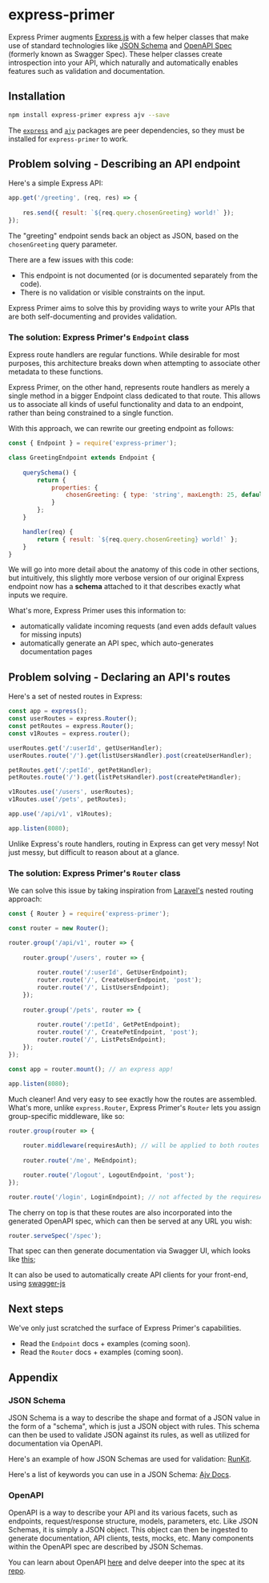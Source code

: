 # express-primer
Express Primer augments [Express.js](https://expressjs.com) with a few helper classes that make use of standard technologies like [JSON Schema](https://json-schema.org/) and [OpenAPI Spec](https://swagger.io/docs/specification/about/) (formerly known as Swagger Spec). These helper classes create introspection into your API, which naturally and automatically enables features such as validation and documentation.

## Installation

```bash
npm install express-primer express ajv --save
```
The [`express`](https://www.npmjs.com/package/express) and [`ajv`](https://www.npmjs.com/package/ajv) packages are peer dependencies, so they must be installed for `express-primer` to work.


## Problem solving - Describing an API endpoint

Here's a simple Express API:
```js
app.get('/greeting', (req, res) => {
    
    res.send({ result: `${req.query.chosenGreeting} world!` });
});
```
The "greeting" endpoint sends back an object as JSON, based on the `chosenGreeting` query parameter.

There are a few issues with this code:
- This endpoint is not documented (or is documented separately from the code).
- There is no validation or visible constraints on the input.

Express Primer aims to solve this by providing ways to write your APIs that are both self-documenting and provides validation.

### The solution: Express Primer's `Endpoint` class

Express route handlers are regular functions. While desirable for most purposes, this architecture breaks down when attempting to associate other metadata to these functions.

Express Primer, on the other hand, represents route handlers as merely a single method in a bigger Endpoint class dedicated to that route. This allows us to associate all kinds of useful functionality and data to an endpoint, rather than being constrained to a single function.

With this approach, we can rewrite our greeting endpoint as follows:
```js
const { Endpoint } = require('express-primer');

class GreetingEndpoint extends Endpoint {
    
    querySchema() {
        return {
            properties: {
                chosenGreeting: { type: 'string', maxLength: 25, default: 'hello' }
            }
        };
    }

    handler(req) {
        return { result: `${req.query.chosenGreeting} world!` };
    }
}
```
We will go into more detail about the anatomy of this code in other sections, but intuitively, this slightly more verbose version of our original Express endpoint now has a **schema** attached to it that describes exactly what inputs we require. 

What's more, Express Primer uses this information to:
- automatically validate incoming requests (and even adds default values for missing inputs)
- automatically generate an API spec, which auto-generates documentation pages


## Problem solving - Declaring an API's routes

Here's a set of nested routes in Express:
```js
const app = express();
const userRoutes = express.Router();
const petRoutes = express.Router();
const v1Routes = express.router();

userRoutes.get('/:userId', getUserHandler);
userRoutes.route('/').get(listUsersHandler).post(createUserHandler);

petRoutes.get('/:petId', getPetHandler);
petRoutes.route('/').get(listPetsHandler).post(createPetHandler);

v1Routes.use('/users', userRoutes);
v1Routes.use('/pets', petRoutes);

app.use('/api/v1', v1Routes);

app.listen(8080);
```
Unlike Express's route handlers, routing in Express can get very messy! Not just messy, but difficult to reason about at a glance.


### The solution: Express Primer's `Router` class

We can solve this issue by taking inspiration from [Laravel's](https://laravel.com/) nested routing approach:
```js
const { Router } = require('express-primer');

const router = new Router();

router.group('/api/v1', router => {
    
    router.group('/users', router => {
        
        router.route('/:userId', GetUserEndpoint);
        router.route('/', CreateUserEndpoint, 'post');
        router.route('/', ListUsersEndpoint);
    });
    
    router.group('/pets', router => {
        
        router.route('/:petId', GetPetEndpoint);
        router.route('/', CreatePetEndpoint, 'post');
        router.route('/', ListPetsEndpoint);
    });    
});

const app = router.mount(); // an express app!

app.listen(8080);
```

Much cleaner! And very easy to see exactly how the routes are assembled. What's more, unlike `express.Router`, Express Primer's `Router` lets you assign group-specific middleware, like so:
```js
router.group(router => {
    
    router.middleware(requiresAuth); // will be applied to both routes below (and any subgroups).
    
    router.route('/me', MeEndpoint);

    router.route('/logout', LogoutEndpoint, 'post');
});

router.route('/login', LoginEndpoint); // not affected by the requiresAuth middleware.
```

The cherry on top is that these routes are also incorporated into the generated OpenAPI spec, which can then be served at any URL you wish:
```js
router.serveSpec('/spec');
```

That spec can then generate documentation via Swagger UI, which looks like [this](https://petstore.swagger.io/);

It can also be used to automatically create API clients for your front-end, using [swagger-js](https://github.com/swagger-api/swagger-js)


## Next steps

We've only just scratched the surface of Express Primer's capabilities.

- Read the `Endpoint` docs + examples (coming soon).
- Read the `Router` docs + examples (coming soon).


## Appendix

### JSON Schema

JSON Schema is a way to describe the shape and format of a JSON value in the form of a "schema", which is just a JSON object with rules.
This schema can then be used to validate JSON against its rules, as well as utilized for documentation via OpenAPI.

Here's an example of how JSON Schemas are used for validation: [RunKit](https://runkit.com/shaunpersad/5c0f2fc1c9c3a70012ca8c84).

Here's a list of keywords you can use in a JSON Schema: [Ajv Docs](https://github.com/epoberezkin/ajv/blob/master/KEYWORDS.md#type).


### OpenAPI

OpenAPI is a way to describe your API and its various facets, such as endpoints, request/response structure, models, parameters, etc.
Like JSON Schemas, it is simply a JSON object. This object can then be ingested to generate documentation, API clients, tests, mocks, etc.
Many components within the OpenAPI spec are described by JSON Schemas.

You can learn about OpenAPI [here](https://swagger.io/docs/specification/basic-structure/) and delve deeper into the spec at its [repo](https://github.com/OAI/OpenAPI-Specification/blob/master/versions/3.0.2.md).
